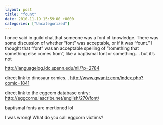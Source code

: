 ```yaml
---
layout: post
title: "fount"
date: 2010-11-19 15:59:00 +0000
categories: ["Uncategorized"]
---
```


I once said in guild chat that someone was a font of knowledge. There was some discussion of whether “font” was acceptable, or if it was “fount.” I thought that “font” was an acceptable spelling of “something that something else comes from”, like a baptismal font or something…. but it’s not

http://languagelog.ldc.upenn.edu/nll/?p=2784

direct link to dinosaur comics… http://www.qwantz.com/index.php?comic=1841

direct link to the eggcorn database entry: http://eggcorns.lascribe.net/english/270/font/

baptismal fonts are mentioned lol

I was wrong! What do you call eggcorn victims?